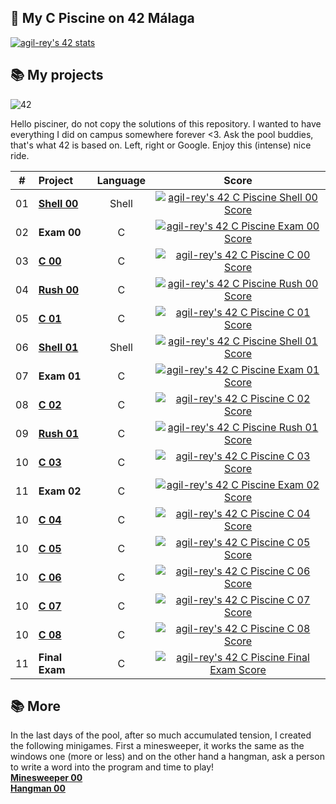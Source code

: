 ## 🌊 My C Piscine on 42 Málaga

[![agil-rey's 42 stats](https://badge42.vercel.app/api/v2/cl8bhhrse00110gmevcpxbj54/stats?cursusId=9&coalitionId=216)](https://github.com/JaeSeoKim/badge42)

## 📚 My projects
![42](https://badgen.net/badge/Born2Code/agil-rey/cyan?icon=https://meta.intra.42.fr/assets/42_logo-7dfc9110a5319a308863b96bda33cea995046d1731cebb735e41b16255106c12.svg)

Hello pisciner, do not copy the solutions of this repository. I wanted to have everything I did on campus somewhere forever <3. Ask the pool buddies, that's what 42 is based on. Left, right or Google. Enjoy this (intense) nice ride.

| # | Project                                                                              |            Language            |                                      Score                                       |
| :----: | :----------------------------------------------------------------------------------- | :----------------------------: | :------------------------------------------------------------------------------: |
|   01   | [**Shell 00**](./Shell00)                             |               Shell                | [![agil-rey's 42 C Piscine Shell 00 Score](https://badge42.vercel.app/api/v2/cl8bhhrse00110gmevcpxbj54/project/2645458)](#)
 |   02   | **Exam 00**                            |               C                | [![agil-rey's 42 C Piscine Exam 00 Score](https://badge42.vercel.app/api/v2/cl8bhhrse00110gmevcpxbj54/project/2648397)](#)
 |   03   | [**C 00**](./C00)                             |               C                | [![agil-rey's 42 C Piscine C 00 Score](https://badge42.vercel.app/api/v2/cl8bhhrse00110gmevcpxbj54/project/2654770)](#)
|   04   | [**Rush 00**](./Rush00)                             |               C                | [![agil-rey's 42 C Piscine Rush 00 Score](https://badge42.vercel.app/api/v2/cl8bhhrse00110gmevcpxbj54/project/2650825)](#)
|   05   | [**C 01**](./C01)                             |               C                | [![agil-rey's 42 C Piscine C 01 Score](https://badge42.vercel.app/api/v2/cl8bhhrse00110gmevcpxbj54/project/2660149)](#)
|   06   | [**Shell 01**](./Shell01)                             |               Shell                | [![agil-rey's 42 C Piscine Shell 01 Score](https://badge42.vercel.app/api/v2/cl8bhhrse00110gmevcpxbj54/project/2649238)](#)
|   07   | **Exam 01**                         |               C                | [![agil-rey's 42 C Piscine Exam 01 Score](https://badge42.vercel.app/api/v2/cl8bhhrse00110gmevcpxbj54/project/2662342)](#)
|   08   | [**C 02**](./C02)                           |               C                | [![agil-rey's 42 C Piscine C 02 Score](https://badge42.vercel.app/api/v2/cl8bhhrse00110gmevcpxbj54/project/2666380)](#)
|   09   | [**Rush 01**](./Rush01)                           |               C                | [![agil-rey's 42 C Piscine Rush 01 Score](https://badge42.vercel.app/api/v2/cl8bhhrse00110gmevcpxbj54/project/2664725)](#)
|   10   | [**C 03**](./C03)                           |               C                | [![agil-rey's 42 C Piscine C 03 Score](https://badge42.vercel.app/api/v2/cl8bhhrse00110gmevcpxbj54/project/2669078)](#)
|   11   | **Exam 02**                         |               C                | [![agil-rey's 42 C Piscine Exam 02 Score](https://badge42.vercel.app/api/v2/cl8bhhrse00110gmevcpxbj54/project/2676295)](#)
|   10   | [**C 04**](./C04)                           |               C                | [![agil-rey's 42 C Piscine C 04 Score](https://badge42.vercel.app/api/v2/cl8bhhrse00110gmevcpxbj54/project/2674783)](#)
|   10   | [**C 05**](./C05)                           |               C                | [![agil-rey's 42 C Piscine C 05 Score](https://badge42.vercel.app/api/v2/cl8bhhrse00110gmevcpxbj54/project/2683978)](#)
|   10   | [**C 06**](./C06)                           |               C                | [![agil-rey's 42 C Piscine C 06 Score](https://badge42.vercel.app/api/v2/cl8bhhrse00110gmevcpxbj54/project/2683975)](#)
|   10   | [**C 07**](./C07)                           |               C                | [![agil-rey's 42 C Piscine C 07 Score](https://badge42.vercel.app/api/v2/cl8bhhrse00110gmevcpxbj54/project/2689078)](#)
|   10   | [**C 08**](./C08)                           |               C                | [![agil-rey's 42 C Piscine C 08 Score](https://badge42.vercel.app/api/v2/cl8bhhrse00110gmevcpxbj54/project/2689079)](#)
|   11   | **Final Exam**                         |               C                | [![agil-rey's 42 C Piscine Final Exam Score](https://badge42.vercel.app/api/v2/cl8bhhrse00110gmevcpxbj54/project/2691505)](#)


## 📚 More
In the last days of the pool, after so much accumulated tension, I created the following minigames. First a minesweeper, it works the same as the windows one (more or less) and on the other hand a hangman, ask a person to write a word into the program and time to play!
<br>[**Minesweeper 00**](./Others/buscaminas)
<br>[**Hangman 00**](./Others/ahorcado)

